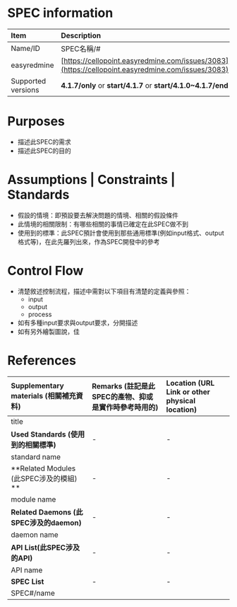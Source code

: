 # SPEC information

| Item | Description |
| :--- | :--- |
| Name/ID | SPEC名稱/\# |
| easyredmine | [https://cellopoint.easyredmine.com/issues/3083](https://cellopoint.easyredmine.com/issues/3083) |
| Supported versions | **4.1.7/only** or **start/4.1.7** or **start/4.1.0~4.1.7/end** |

# Purposes

* 描述此SPEC的需求
* 描述此SPEC的目的

# Assumptions \| Constraints \| Standards

* 假設的情境：即預設要去解決問題的情境、相關的假設條件
* 此情境的相關限制：有哪些相關的事情已確定在此SPEC做不到
* 使用到的標準：此SPEC預計會使用到那些通用標準\(例如input格式、output格式等\)，在此先羅列出來，作為SPEC開發中的參考

# Control Flow

* 清楚敘述控制流程，描述中需對以下項目有清楚的定義與參照：
  * input
  * output
  * process
* 如有多種input要求與output要求，分開描述
* 如有另外繪製圖說，佳

# References

| Supplementary materials \(相關補充資料\) | Remarks \(註記是此SPEC的產物、抑或是實作時參考時用的\) | Location \(URL Link or other physical location\) |
| :--- | :--- | :--- |
| title |  |  |
| **Used Standards \(使用到的相關標準\)** | - | - |
| standard name |  |  |
| **Related Modules \(此SPEC涉及的模組\)	** | - | - |
| module name |  |  |
| **Related Daemons \(此SPEC涉及的daemon\)** | - | - |
| daemon name |  |  |
| **API List\(此SPEC涉及的API\)** | - | - |
| API name |  |  |
| **SPEC List** | - | - |
| SPEC\#/name |  |  |



